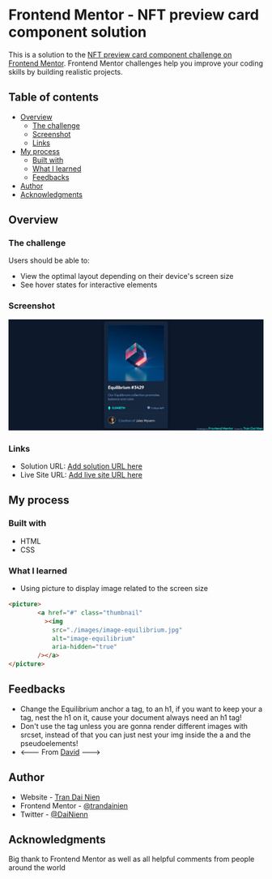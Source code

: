 # Frontend Mentor - NFT preview card component solution

This is a solution to the [NFT preview card component challenge on Frontend Mentor](https://www.frontendmentor.io/challenges/nft-preview-card-component-SbdUL_w0U). Frontend Mentor challenges help you improve your coding skills by building realistic projects. 

## Table of contents

- [Overview](#overview)
  - [The challenge](#the-challenge)
  - [Screenshot](#screenshot)
  - [Links](#links)
- [My process](#my-process)
  - [Built with](#built-with)
  - [What I learned](#what-i-learned)
  - [Feedbacks](#Feedbacks)
- [Author](#author)
- [Acknowledgments](#acknowledgments)


## Overview

### The challenge

Users should be able to:

- View the optimal layout depending on their device's screen size
- See hover states for interactive elements

### Screenshot

![](./screenshot.png)

### Links

- Solution URL: [Add solution URL here](https://github.com/NienDev/NFT-preview-card.git)
- Live Site URL: [Add live site URL here](https://niendev.github.io/NFT-preview-card/)

## My process

### Built with

- HTML
- CSS

### What I learned  

- Using picture to display image related to the screen size

```html
<picture>
        <a href="#" class="thumbnail"
          ><img
            src="./images/image-equilibrium.jpg"
            alt="image-equilibrium"
            aria-hidden="true"
        /></a>
</picture>
```
## Feedbacks
- Change the Equilibrium anchor a tag, to an h1, if you want to keep your a tag, nest the h1 on it, cause your document always need an h1 tag!
- Don't use the <picture> tag unless you are gonna render different images with srcset, instead of that you can just nest your img inside the a and the pseudoelements!
- <--- From [David](https://www.frontendmentor.io/profile/DavidMorgade) --->

## Author

- Website - [Tran Dai Nien](https://www.facebook.com/trandainien)
- Frontend Mentor - [@trandainien](https://www.frontendmentor.io/profile/trandainien)
- Twitter - [@DaiNienn](https://twitter.com/DaiNienn)

## Acknowledgments

Big thank to Frontend Mentor as well as all helpful comments from people around the world
